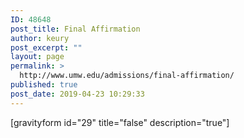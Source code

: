```yaml
---
ID: 48648
post_title: Final Affirmation
author: keury
post_excerpt: ""
layout: page
permalink: >
  http://www.umw.edu/admissions/final-affirmation/
published: true
post_date: 2019-04-23 10:29:33
---
```

[gravityform id="29" title="false" description="true"]